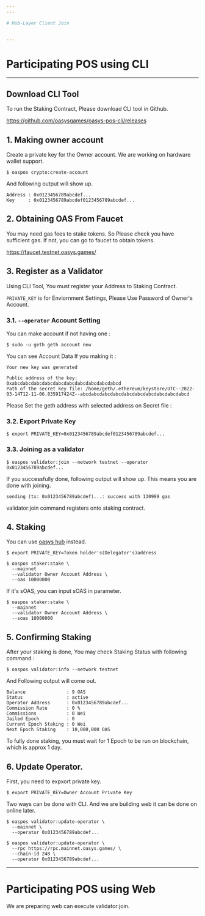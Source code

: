 ```yaml
---
---

# Hub-Layer Client Join


---
```

# Participating POS using CLI

---   
## Download CLI Tool

To run the Staking Contract, Please download CLI tool in Github.
    
https://github.com/oasysgames/oasys-pos-cli/releases

    
## 1. Making owner account

Create a private key for the Owner account.
We are working on hardware wallet support.
    
```
$ oaspos crypto:create-account
```
And following output will show up. 

```
Address : 0x0123456789abcdef...
Key     : 0x0123456789abcdef0123456789abcdef...
```

## 2. Obtaining OAS From Faucet

You may need gas fees to stake tokens. So Please check you have sufficient gas. If not, you can go to faucet to obtain tokens.

https://faucet.testnet.oasys.games/
    
## 3. Register as a Validator
    
Using CLI Tool, You must register your Address to Staking Contract.
    
`PRIVATE_KEY` is for Enviornment Settings, Please Use Password of Owner's Account.
    
### 3.1. `--operator` Account Setting

You can make account if not having one : 
```
$ sudo -u geth geth account new
```

You can see Account Data If you making it : 

```
Your new key was generated
    
Public address of the key:   0xabcdabcdabcdabcdabcdabcdabcdabcdabcdabcd
Path of the secret key file: /home/geth/.ethereum/keystore/UTC--2022-03-14T12-11-06.835917424Z--abcdabcdabcdabcdabcdabcdabcdabcdabcdabcd
```

Please Set the geth address with selected address on Secret file : 

### 3.2. Export Private Key 
    
```
$ export PRIVATE_KEY=0x0123456789abcdef0123456789abcdef...
```

### 3.3. Joining as a validator 
    
```
$ oaspos validator:join --network testnet --operator 0x0123456789abcdef...
```
    
If you successfully done, following output will show up. This means you are done with joining.
```
sending (tx: 0x0123456789abcdef)...: success with 130999 gas
```

validator:join command registers onto staking contract.

## 4. Staking


You can use [oasys hub](/docs/techdocs/validator/1-1-staking) instead.

```
$ export PRIVATE_KEY=Token holder's(Delegator's)address
```


```
$ oaspos staker:stake \
  --mainnet
  --validator Owner Account Address \
  --oas 10000000
```

If it's sOAS, you can input sOAS in parameter.
```
$ oaspos staker:stake \
  --mainnet
  --validator Owner Account Address \
  --soas 10000000
``` 
    
## 5. Confirming Staking

After your staking is done, You may check Staking Status with following command : 
    
```
$ oaspos validator:info --network testnet
```
And Following output will come out.

```
Balance               : 9 OAS
Status                : active
Operator Address      : 0x0123456789abcdef...
Commission Rate       : 0 %
Commissions           : 0 Wei
Jailed Epoch          : 0
Current Epoch Staking : 0 Wei
Next Epoch Staking    : 10,000,000 OAS
```
    
To fully done staking, you must wait for 1 Epoch to be run on blockchain, which is approx 1 day. 


## 6. Update Operator. 

First, you need to expxort private key. 
```
$ export PRIVATE_KEY=Owner Account Private Key
```

Two ways can be done with CLI. 
And we are building web it can be done on online later.

```
$ oaspos validator:update-operator \
  --mainnet \
  --operator 0x0123456789abcdef...
```


```
$ oaspos validator:update-operator \
  --rpc https://rpc.mainnet.oasys.games/ \
  --chain-id 248 \
  --operator 0x0123456789abcdef...
```

---
# Participating POS using Web

We are preparing web can execute validator:join.